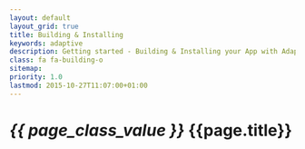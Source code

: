 ```yaml
---
layout: default
layout_grid: true
title: Building & Installing
keywords: adaptive
description: Getting started - Building & Installing your App with Adaptive on your iOS, Android or Windows device. 
class: fa fa-building-o
sitemap:
priority: 1.0
lastmod: 2015-10-27T11:07:00+01:00
---
```


<h1><i class="{{ page.class }}" style="width: 55px;">{{ page_class_value }}</i> {{page.title}}</h1>